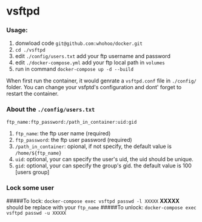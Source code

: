 # vsftpd
### Usage:
1. donwload code `git@github.com:whohoo/docker.git`
2. `cd ./vsftpd`
3. edit `./config/users.txt` add your ftp username and password
4. edit `./docker-compose.yml` add your ftp local path in `volumes`
5. run in command `docker-compose up -d --build`

When first run the container, it would genrate a `vsftpd.conf` file in `./config/` folder. You can change your vsfptd's configuration and dont' forget to restart the container.

### About the `./config/users.txt`

`ftp_name:ftp_password:/path_in_container:uid:gid`

1. `ftp_name`: the ftp user name (required)
2. `ftp_password`: the ftp user password (required)
3. `/path_in_container`: opional, if not specify, the default value is `/home/${ftp_name}`
4. `uid`: optional, your can specify the user's uid, the uid should be unique.
5. `gid`: optional, your can specify the group's gid. the default value is 100 [users group]

### Lock some user
#####To lock:
`docker-compose exec vsftpd passwd -l XXXXX` **XXXXX** should be replace with your `ftp_name` 
#####To unlock:
`docker-compose exec vsftpd passwd -u XXXXX`